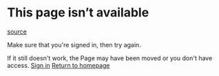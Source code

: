# This page isn’t available

[source](https://developers.meta.com/horizon-worlds/reference/2.0.0/core_pvar_character_limit)

Make sure that you're signed in, then try again.

If it still doesn't work, the Page may have been moved or you don't have access. [Sign in](/login/?redirect_uri=https%3A%2F%2Fdevelopers.meta.com%2Fhorizon-worlds%2Freference%2F2.0.0%2Fcore_pvar_character_limit) [Return to homepage](/horizon-worlds/?utm_source=)